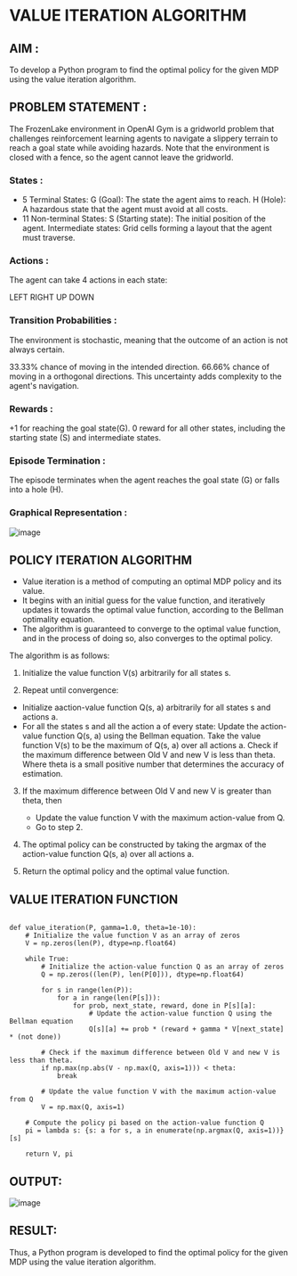 # VALUE ITERATION ALGORITHM

## AIM :
To develop a Python program to find the optimal policy for the given MDP using the value iteration algorithm.

## PROBLEM STATEMENT :
The FrozenLake environment in OpenAI Gym is a gridworld problem that challenges reinforcement learning agents to navigate a slippery terrain to reach a goal state while avoiding hazards. Note that the environment is closed with a fence, so the agent cannot leave the gridworld.

### States :
 
  * 5 Terminal States:
      G (Goal): The state the agent aims to reach.
      H (Hole): A hazardous state that the agent must avoid at all costs.
  * 11 Non-terminal States:
      S (Starting state): The initial position of the agent.
      Intermediate states: Grid cells forming a layout that the agent must traverse.
### Actions :
  The agent can take 4 actions in each state:

  LEFT
  RIGHT
  UP
  DOWN
### Transition Probabilities :
  The environment is stochastic, meaning that the outcome of an action is not always certain.

   33.33% chance of moving in the intended direction.
   66.66% chance of moving in a orthogonal directions.
 This uncertainty adds complexity to the agent's navigation.

### Rewards :
   +1 for reaching the goal state(G).
   0 reward for all other states, including the starting state (S) and intermediate states.

### Episode Termination :
   The episode terminates when the agent reaches the goal state (G) or falls into a hole (H).

### Graphical Representation :

![image](https://github.com/priya672003/rl-value-iteration/assets/81132849/c56271ce-7cb5-4ca6-902b-255c38b8d764)


## POLICY ITERATION ALGORITHM

  * Value iteration is a method of computing an optimal MDP policy and its value.
  * It begins with an initial guess for the value function, and iteratively updates it towards the optimal value function, according to the Bellman optimality equation.
  * The algorithm is guaranteed to converge to the optimal value function, and in the process of doing so, also converges to the optimal policy.

The algorithm is as follows:

1. Initialize the value function V(s) arbitrarily for all states s.

2. Repeat until convergence:

  * Initialize aaction-value function Q(s, a) arbitrarily for all states s and actions a.
  * For all the states s and all the action a of every state:
      Update the action-value function Q(s, a) using the Bellman equation.
      Take the value function V(s) to be the maximum of Q(s, a) over all actions a.
      Check if the maximum difference between Old V and new V is less than theta.
      Where theta is a small positive number that determines the accuracy of estimation.
3. If the maximum difference between Old V and new V is greater than theta, then
   *  Update the value function V with the maximum action-value from Q.
   * Go to step 2.

4. The optimal policy can be constructed by taking the argmax of the action-value function Q(s, a) over all actions a.

5. Return the optimal policy and the optimal value function.

## VALUE ITERATION FUNCTION
``` python3

def value_iteration(P, gamma=1.0, theta=1e-10):
    # Initialize the value function V as an array of zeros
    V = np.zeros(len(P), dtype=np.float64)
    
    while True:
        # Initialize the action-value function Q as an array of zeros
        Q = np.zeros((len(P), len(P[0])), dtype=np.float64)
        
        for s in range(len(P)):
            for a in range(len(P[s])):
                for prob, next_state, reward, done in P[s][a]:
                    # Update the action-value function Q using the Bellman equation
                    Q[s][a] += prob * (reward + gamma * V[next_state] * (not done))
        
        # Check if the maximum difference between Old V and new V is less than theta.
        if np.max(np.abs(V - np.max(Q, axis=1))) < theta:
            break
        
        # Update the value function V with the maximum action-value from Q
        V = np.max(Q, axis=1)

    # Compute the policy pi based on the action-value function Q
    pi = lambda s: {s: a for s, a in enumerate(np.argmax(Q, axis=1))}[s]
    
    return V, pi

```

## OUTPUT:


![image](https://github.com/priya672003/rl-value-iteration/assets/81132849/c72243f7-d6aa-47f2-acdf-9db9249ffb6d)


## RESULT:

Thus, a Python program is developed to find the optimal policy for the given MDP using the value iteration algorithm.
